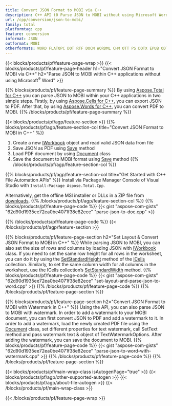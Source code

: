 ```yaml
---
title: Convert JSON Format to MOBI via C++ 
description: C++ API t0 Parse JSON to MOBI without using Microsoft Word
url: /cpp/conversion/json-to-mobi/
family: total
platformtag: cpp
feature: conversion
informat: JSON
outformat: MOBI
otherformats: WORD FLATOPC DOT RTF DOCM WORDML CHM OTT PS DOTX EPUB ODT PCL DOC
---
```

{{< blocks/products/pf/feature-page-wrap >}}
{{< blocks/products/pf/feature-page-header h1="Convert JSON Format to MOBI via C++" h2="Parse JSON to MOBI within C++ applications without using Microsoft<sup>&reg;</sup> Word" >}}

{{% blocks/products/pf/feature-page-summary %}}
By using [Aspose.Total for C++](https://products.aspose.com/total/cpp/) you can parse JSON to MOBI within your C++ applications in two simple steps. Firstly, by using [Aspose.Cells for C++](https://products.aspose.com/cells/cpp/), you can export JSON to PDF. After that, by using [Aspose.Words for C++](https://products.aspose.com/words/cppp/), you can convert PDF to MOBI. 
{{% /blocks/products/pf/feature-page-summary  %}}

{{< blocks/products/pf/agp/feature-section >}}
{{% blocks/products/pf/agp/feature-section-col title="Convert JSON Format to MOBI in C++" %}}
1. Create a new [IWorkbook](https://apireference.aspose.com/cells/cpp/class/aspose.cells.i_workbook) object and read valid JSON data from file
2. Save JSON as PDF using [Save](https://apireference.aspose.com/cells/cpp/class/aspose.cells.i_workbook#a9460f52a2dec8f4bf623a4905167d997) method
3. Load PDF document by using [Document](https://apireference.aspose.com/words/cpp/class/aspose.words.document) class 
4. Save the document to MOBI format using [Save](https://apireference.aspose.com/words/cpp/class/aspose.words.document#save_string_saveformat) method
{{% /blocks/products/pf/agp/feature-section-col %}}

{{% blocks/products/pf/agp/feature-section-col title="Get Started with C++ File Automation APIs" %}}
Install via Package Manager Console of Visual Studio with ```Install-Package Aspose.Total.Cpp```.

Alternatively, get the offline MSI installer or DLLs in a ZIP file from [downloads](https://downloads.aspose.com/total/cpp).
{{% /blocks/products/pf/agp/feature-section-col %}}
{{% blocks/products/pf/feature-page-code %}}
{{< gist "aspose-com-gists" "62d90d1935ee72ea0be4071f38e82ece" "parse-json-to-doc.cpp" >}}

{{% /blocks/products/pf/feature-page-code %}}
{{< /blocks/products/pf/agp/feature-section >}}

{{% blocks/products/pf/feature-page-section  h2="Set Layout & Convert JSON Format to MOBI in C++" %}}
While parsing JSON to MOBI, you can also set the size of rows and columns by loading JSON with [IWorkbook](https://apireference.aspose.com/cells/cpp/class/aspose.cells.i_workbook) class. If you need to set the same row height for all rows in the worksheet, you can do it by using the [SetStandardHeight](https://apireference.aspose.com/cells/cpp/class/aspose.cells.i_cell#a0b79a3163e2b601aa1b6a6a1e3f1467f) method of the [ICells](https://apireference.aspose.com/cells/cpp/class/aspose.cells.i_cell) collection. Similarly, to set the same column width for all columns in the worksheet, use the ICells collection’s [SetStandardWidth](https://apireference.aspose.com/cells/cpp/class/aspose.cells.i_cell#a48f5dbccc3bf4bb9e6e882094b500bd7) method.
{{% blocks/products/pf/feature-page-code %}}
{{< gist "aspose-com-gists" "62d90d1935ee72ea0be4071f38e82ece" "set-layout-and-parse-json-to-word.cpp" >}}
{{% /blocks/products/pf/feature-page-code  %}}
{{% /blocks/products/pf/feature-page-section %}}

{{% blocks/products/pf/feature-page-section  h2="Convert JSON Format to MOBI with Watermark in C++" %}}
Using the API, you can also parse JSON to MOBI with watermark. In order to add a watermark to your MOBI document, you can first convert JSON to PDF and add a watermark to it. In order to add a watermark, load the newly created PDF file using the [Document](https://apireference.aspose.com/words/cpp/class/aspose.words.document) class, set different properties for text watermark,
call SetText method and pass watermark text & object of TextWatermarkOptions. After adding the watermark, you can save the document to MOBI.
{{% blocks/products/pf/feature-page-code %}}
{{< gist "aspose-com-gists" "62d90d1935ee72ea0be4071f38e82ece" "parse-json-to-word-with-watermark.cpp" >}}
{{% /blocks/products/pf/feature-page-code  %}}
{{% /blocks/products/pf/feature-page-section %}}

{{< blocks/products/pf/main-wrap-class isAutogenPage="true" >}}
{{< blocks/products/pf/agp/other-supported-autogen >}}
{{< blocks/products/pf/agp/about-file-autogen >}}
{{< /blocks/products/pf/main-wrap-class >}}

{{< /blocks/products/pf/feature-page-wrap >}}